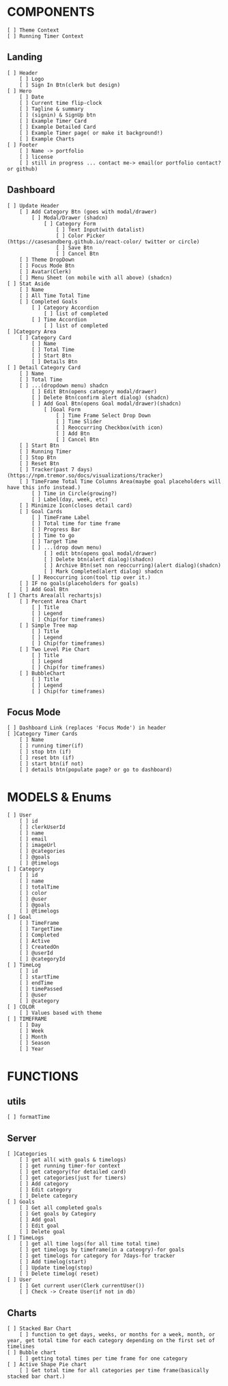 # COMPONENTS

	[ ] Theme Context
	[ ] Running Timer Context

## Landing
	[ ] Header
		[ ] Logo
		[ ] Sign In Btn(clerk but design)
	[ ] Hero
		[ ] Date
		[ ] Current time flip-clock
		[ ] Tagline & summary
		[ ] (signin) & SignUp btn
		[ ] Example Timer Card
		[ ] Example Detailed Card
		[ ] Example Timer page( or make it background!)
		[ ] Example Charts
	[ ] Footer
		[ ] Name -> portfolio
		[ ] license
		[ ] still in progress ... contact me-> email(or portfolio contact? or github)

## Dashboard
	[ ] Update Header	
		[ ] Add Category Btn (goes with modal/drawer)
			[ ] Modal/Drawer (shadcn)
				[ ]	Category Form
					[ ]	Text Input(with datalist)
					[ ] Color Picker (https://casesandberg.github.io/react-color/ twitter or circle)
					[ ] Save Btn
					[ ] Cancel Btn
		[ ] Theme DropDown
		[ ] Focus Mode Btn
		[ ] Avatar(Clerk)
		[ ] Menu Sheet (on mobile with all above) (shadcn)
	[ ] Stat Aside
		[ ] Name
		[ ] All Time Total Time
		[ ] Completed Goals
			[ ] Category Accordion
				[ ] list of completed
			[ ]	Time Accordion
				[ ] list of completed
	[ ]Category Area
		[ ] Category Card
			[ ] Name
			[ ] Total Time
			[ ] Start Btn
			[ ] Details Btn
	[ ] Detail Category Card
		[ ] Name
		[ ] Total Time
		[ ] ...(dropdown menu) shadcn
			[ ] Edit Btn(opens category modal/drawer)
			[ ] Delete Btn(confirm alert dialog) (shadcn)
			[ ] Add Goal Btn(opens Goal modal/drawer)(shadcn)
				[ ]Goal Form
					[ ] Time Frame Select Drop Down
					[ ] Time Slider
					[ ] Reoccurring Checkbox(with icon)
					[ ] Add Btn
					[ ] Cancel Btn
		[ ] Start Btn
		[ ] Running Timer
		[ ] Stop Btn
		[ ] Reset Btn
		[ ] Tracker(past 7 days) (https://npm.tremor.so/docs/visualizations/tracker)
		[ ] TimeFrame Total Time Columns Area(maybe goal placeholders will have this info instead.)
			[ ] Time in Circle(growing?)
			[ ] Label(day, week, etc)
		[ ] Minimize Icon(closes detail card)
		[ ] Goal Cards
			[ ] TimeFrame Label
			[ ] Total time for time frame
			[ ] Progress Bar
			[ ] Time to go
			[ ] Target Time
			[ ] ...(drop down menu)
				[ ] edit btn(opens goal modal/drawer)
				[ ] Delete btn(alert dialog)(shadcn)
				[ ] Archive Btn(set non reoccurring)(alert dialog)(shadcn)
				[ ] Mark Completed(alert dialog) shadcn
			[ ] Reoccurring icon(tool tip over it.)
		[ ] IF no goals(placeholders for goals)
		[ ] Add Goal Btn
	[ ] Charts Area(all rechartsjs)
		[ ] Percent Area Chart
			[ ] Title
			[ ] Legend
			[ ] Chip(for timeframes)
		[ ] Simple Tree map
			[ ] Title
			[ ] Legend
			[ ] Chip(for timeframes)
		[ ] Two Level Pie Chart
			[ ] Title
			[ ] Legend
			[ ] Chip(for timeframes)
		[ ] BubbleChart
			[ ] Title
			[ ] Legend
			[ ] Chip(for timeframes)

## Focus Mode
	[ ] Dashboard Link (replaces 'Focus Mode') in header
	[ ]Category Timer Cards
		[ ] Name
		[ ] running timer(if)
		[ ] stop btn (if)
		[ ] reset btn (if)
		[ ] start btn(if not)
		[ ] details btn(populate page? or go to dashboard)


# MODELS & Enums

	[ ] User
		[ ] id
		[ ] clerkUserId
		[ ] name
		[ ] email
		[ ] imageUrl
		[ ] @categories
		[ ] @goals
		[ ] @timelogs
	[ ] Category
		[ ] id
		[ ] name
		[ ] totalTime
		[ ] color
		[ ] @user
		[ ] @goals
		[ ] @timelogs
	[ ] Goal
		[ ] TimeFrame
		[ ] TargetTime
		[ ] Completed
		[ ] Active
		[ ] CreatedOn
		[ ] @userId
		[ ] @categoryId
	[ ] TimeLog
		[ ] id
		[ ] startTime
		[ ] endTime
		[ ] timePassed
		[ ] @user
		[ ] @category
	[ ] COLOR
		[ ] Values based with theme
	[ ] TIMEFRAME
		[ ] Day
		[ ] Week
		[ ] Month
		[ ] Season
		[ ] Year

# FUNCTIONS

## utils
	[ ] formatTime

## Server
	[ ]Categories
		[ ] get all( with goals & timelogs)
		[ ] get running timer-for context
		[ ] get category(for detailed card)
		[ ] get categories(just for timers)
		[ ] Add category
		[ ] Edit category
		[ ] Delete category
	[ ] Goals
		[ ] Get all completed goals
		[ ] Get goals by Category
		[ ] Add goal
		[ ] Edit goal
		[ ] Delete goal
	[ ] TimeLogs
		[ ] get all time logs(for all time total time)
		[ ] get timelogs by timeframe(in a cateogry)-for goals
		[ ] get timelogs for category for 7days-for tracker
		[ ] Add timelog(start)
		[ ] Update timelog(stop)
		[ ] Delete timelog( reset)
	[ ] User
		[ ] Get current user(Clerk currentUser())
		[ ] Check -> Create User(if not in db)


## Charts
	[ ] Stacked Bar Chart
		[ ] function to get days, weeks, or months for a week, month, or year, get total time for each category depending on the first set of timelines
	[ ] Bubble chart
		[ ] getting total times per time frame for one category
	[ ] Active Shape Pie chart
		[ ] Get total time for all categories per time frame(basically stacked bar chart.)